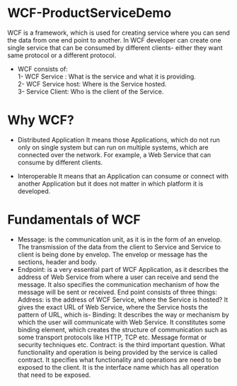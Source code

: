 # WCF-ProductServiceDemo
WCF is a framework, which is used for creating service where you can send the data from one end point to another.
In WCF developer can create one single service that can be consumed by different clients- either they want same protocol or a different protocol.

* WCF consists of:<br/>
1- WCF Service : What is the service and what it is providing.<br/>
2- WCF Service host: Where is the Service hosted.<br/>
3- Service Client: Who is the client of the Service.<br/>

# Why WCF?
* Distributed Application
It means those Applications, which do not run only on single system but can run on multiple systems, which are connected over the network. For example, a Web Service that can consume by different clients.

* Interoperable
It means that an Application can consume or connect with another Application but it does not matter in which platform it is developed.

# Fundamentals of WCF
* Message: is the communication unit, as it is in the form of an envelop. The transmission of the data from the client to Service and Service to client is being done by envelop. The envelop or message has the sections, header and body.
* Endpoint: is a very essential part of WCF Application, as it describes the address of Web Service from where a user can receive and send the message. It also specifies the communication mechanism of how the message will be sent or received.
End point consists of three things:
Address: is the address of WCF Service, where the Service is hosted? It gives the exact URL of Web Service, where the Service hosts the pattern of URL, which is-
Binding: It describes the way or mechanism by which the user will communicate with Web Service. It constitutes some binding element, which creates the structure of communication such as some transport protocols like HTTP, TCP etc. Message format or security techniques etc.
Contract: is the third important question. What functionality and operation is being provided by  the service is called contract. It specifies what functionality and operations are need to be exposed to the client. It is the interface name which has all operation that need to be exposed.
